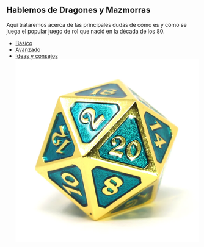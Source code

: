 ## Hablemos de Dragones y Mazmorras
Aquí trataremos acerca de las principales dudas de cómo es y cómo se juega el popular juego de rol que nació en la década de los 80.
* [Basico](bases.md)
* [Avanzado](avanzado.md)
* [Ideas y consejos](ideas_consejos.md)
![dado](d20.png)
